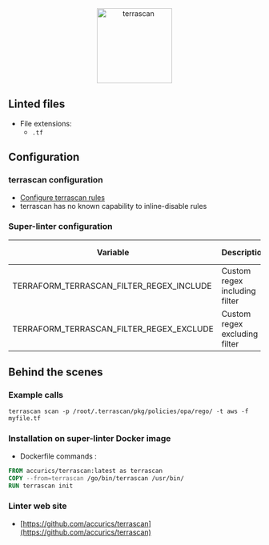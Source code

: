 <!-- markdownlint-disable MD033 MD041 -->
<!-- Generated by .automation/build.py, please do not update manually -->

<div align="center">
  <a href="https://github.com/accurics/terrascan" target="blank" title="Visit linter Web Site">
    <img src="https://www.accurics.com/wp-content/uploads/elementor/thumbs/Terrascan_By_Accurics_Logo_38B34A-F2F2F2_600px-ousqq3op24fn35s67j5dzk3akvuupafmt2sq5dygka.png" alt="terrascan" height="150px">
  </a>
</div>

## Linted files

- File extensions:
  - `.tf`

## Configuration

### terrascan configuration

- [Configure terrascan rules](https://docs.accurics.com/projects/accurics-terrascan/en/latest/policies/)
- terrascan has no known capability to inline-disable rules

### Super-linter configuration

| Variable | Description | Default value |
| ----------------- | -------------- | -------------- |
| TERRAFORM_TERRASCAN_FILTER_REGEX_INCLUDE | Custom regex including filter |  |
| TERRAFORM_TERRASCAN_FILTER_REGEX_EXCLUDE | Custom regex excluding filter |  |

## Behind the scenes

### Example calls

```shell
terrascan scan -p /root/.terrascan/pkg/policies/opa/rego/ -t aws -f myfile.tf
```


### Installation on super-linter Docker image

- Dockerfile commands :
```dockerfile
FROM accurics/terrascan:latest as terrascan
COPY --from=terrascan /go/bin/terrascan /usr/bin/
RUN terrascan init
```


### Linter web site
- [https://github.com/accurics/terrascan](https://github.com/accurics/terrascan)

